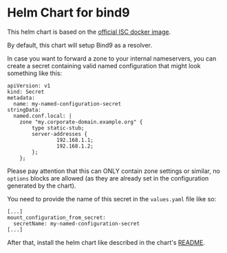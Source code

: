 # Helm Chart for bind9

This helm chart is based on the [official ISC docker image](https://hub.docker.com/r/internetsystemsconsortium/bind9).

By default, this chart will setup Bind9 as a resolver.

In case you want to forward a zone to your internal nameservers, you can create a secret containing valid named configuration that might look something like this:

```
apiVersion: v1
kind: Secret
metadata:
  name: my-named-configuration-secret
stringData:
  named.conf.local: |
    zone "my.corporate-domain.example.org" {
        type static-stub;
        server-addresses {
                192.168.1.1;
                192.168.1.2;
        };
    };
```

Please pay attention that this can ONLY contain zone settings or similar, no `options` blocks are allowed (as they are already set in the configuration generated by the chart).

You need to provide the name of this secret in the `values.yaml` file like so:

```
[...]
mount_configuration_from_secret:
  secretName: my-named-configuration-secret
[...]
```

After that, install the helm chart like described in the chart's [README](charts/bind9/README.md).
